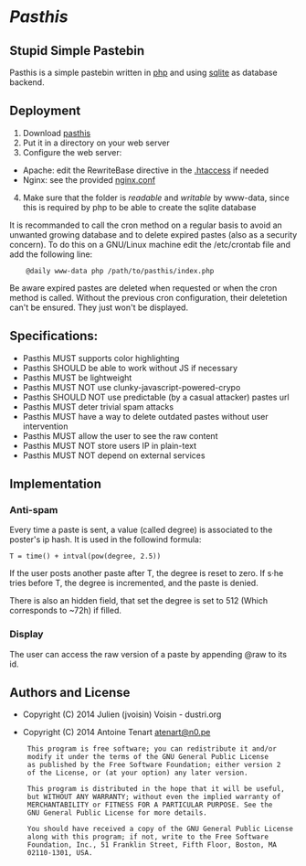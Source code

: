 # *Pasthis*

## Stupid Simple Pastebin
Pasthis is a simple pastebin written in [php](https://www.php.net/)
and using [sqlite](https://sqlite.org/) as database backend.

## Deployment
1. Download [pasthis](https://github.com/jvoisin/pasthis)
2. Put it in a directory on your web server
3. Configure the web server:
  - Apache: edit the RewriteBase directive in the
  [.htaccess](https://github.com/jvoisin/pasthis/blob/master/.htaccess) if needed
  - Nginx: see the provided
  [nginx.conf](https://github.com/jvoisin/pasthis/blob/master/nginx.conf)
4. Make sure that the folder is _readable_ and _writable_ by www-data, since this is
required by php to be able to create the sqlite database

It is recommanded to call the cron method on a regular basis to avoid an unwanted
growing database and to delete expired pastes (also as a security concern). To do
this on a GNU/Linux machine edit the /etc/crontab file and add the following line:

		@daily www-data php /path/to/pasthis/index.php

Be aware expired pastes are deleted when requested or when the cron method is called.
Without the previous cron configuration, their deletetion can't be ensured. They just
won't be displayed.

## Specifications:
  - Pasthis MUST supports color highlighting
  - Pasthis SHOULD be able to work without JS if necessary
  - Pasthis MUST be lightweight
  - Pasthis MUST NOT use clunky-javascript-powered-crypo
  - Pasthis SHOULD NOT use predictable (by a casual attacker) pastes url
  - Pasthis MUST deter trivial spam attacks
  - Pasthis MUST have a way to delete outdated pastes without user intervention
  - Pasthis MUST allow the user to see the raw content
  - Pasthis MUST NOT store users IP in plain-text
  - Pasthis MUST NOT depend on external services

## Implementation
### Anti-spam
Every time a paste is sent, a value (called degree) is associated to
the poster's ip hash. It is used in the followind formula:

    T = time() + intval(pow(degree, 2.5))

If the user posts another paste after T, the degree is reset to zero.
If s·he tries before T, the degree is incremented, and the paste is denied.

There is also an hidden field, that set the degree is set to 512 (Which corresponds
to ~72h) if filled.


### Display
The user can access the raw version of a paste by appending
@raw to its id.

## Authors and License
 - Copyright (C) 2014 Julien (jvoisin) Voisin - dustri.org
 - Copyright (C) 2014 Antoine Tenart <atenart@n0.pe>

		This program is free software; you can redistribute it and/or
		modify it under the terms of the GNU General Public License
		as published by the Free Software Foundation; either version 2
		of the License, or (at your option) any later version.
    
		This program is distributed in the hope that it will be useful,
		but WITHOUT ANY WARRANTY; without even the implied warranty of
		MERCHANTABILITY or FITNESS FOR A PARTICULAR PURPOSE. See the
		GNU General Public License for more details.
    
		You should have received a copy of the GNU General Public License
		along with this program; if not, write to the Free Software
		Foundation, Inc., 51 Franklin Street, Fifth Floor, Boston, MA
		02110-1301, USA.
